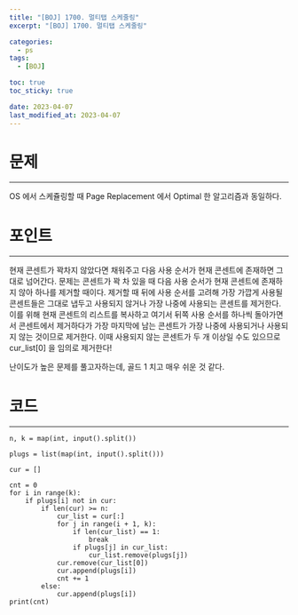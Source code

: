 ```yaml
---
title: "[BOJ] 1700. 멀티탭 스케줄링"
excerpt: "[BOJ] 1700. 멀티탭 스케줄링"

categories:
  - ps
tags:
  - [BOJ]

toc: true
toc_sticky: true

date: 2023-04-07
last_modified_at: 2023-04-07
---
```


# 문제

---

OS 에서 스케쥴링할 때 Page Replacement 에서 Optimal 한 알고리즘과 동일하다.

# 포인트

---

현재 콘센트가 꽉차지 않았다면 채워주고 다음 사용 순서가 현재 콘센트에 존재하면 그대로 넘어간다.
문제는 콘센트가 꽉 차 있을 때 다음 사용 순서가 현재 콘센트에 존재하지 않아 하나를 제거할 때이다.
제거할 때 뒤에 사용 순서를 고려해 가장 가깝게 사용될 콘센트들은 그대로 냅두고 사용되지 않거나 가장 나중에 사용되는 콘센트를 제거한다.
이를 위해 현재 콘센트의 리스트를 복사하고 여기서 뒤쪽 사용 순서를 하나씩 돌아가면서 콘센트에서 제거하다가 가장 마지막에 남는 콘센트가 가장 나중에 사용되거나 사용되지 않는 것이므로 제거한다.
이때 사용되지 않는 콘센트가 두 개 이상일 수도 있으므로 cur_list[0] 을 임의로 제거한다!

난이도가 높은 문제를 풀고자하는데, 골드 1 치고 매우 쉬운 것 같다.

# 코드

---

```
n, k = map(int, input().split())

plugs = list(map(int, input().split()))

cur = []

cnt = 0
for i in range(k):
    if plugs[i] not in cur:
        if len(cur) >= n:
            cur_list = cur[:]
            for j in range(i + 1, k):
                if len(cur_list) == 1:
                    break
                if plugs[j] in cur_list:
                    cur_list.remove(plugs[j])
            cur.remove(cur_list[0])
            cur.append(plugs[i])
            cnt += 1
        else:
            cur.append(plugs[i])
print(cnt)
```
